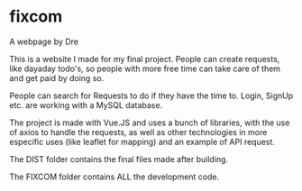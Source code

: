 # fixcom
A webpage by Dre

This is a website I made for my final project. People can create requests, 
like dayaday todo's, so people with more free time can take care of them and get paid by doing so.

People can search for Requests to do if they have the time to. Login, SignUp etc. are working with a MySQL database.

The project is made with Vue.JS and uses a bunch of libraries, with the use of axios to handle the requests, as well as other
technologies in more especific uses (like leaflet for mapping) and an example of API request.



The DIST folder contains the final files made after building.

The FIXCOM folder contains ALL the development code.
